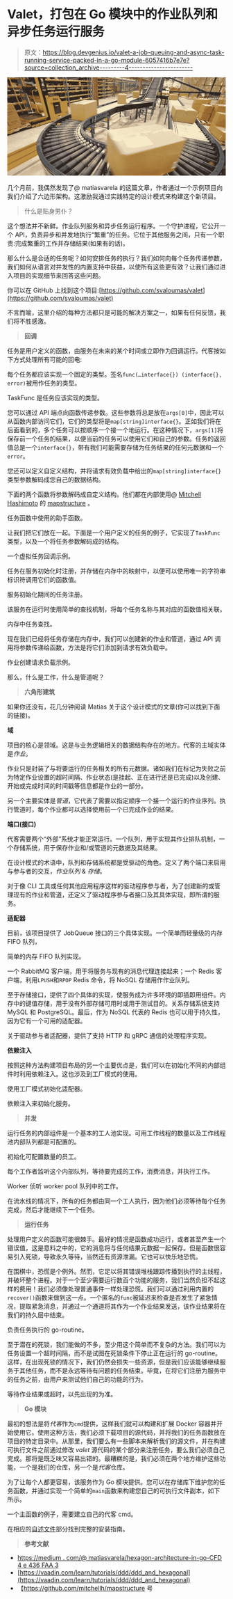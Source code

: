 # Valet，打包在 Go 模块中的作业队列和异步任务运行服务

> 原文：<https://blog.devgenius.io/valet-a-job-queuing-and-async-task-running-service-packed-in-a-go-module-6057416b7e7e?source=collection_archive---------4----------------------->

![](img/47c1ed6bfd06038e54be99d2fc63f78a.png)

几个月前，我偶然发现了@ matiasvarela 的这篇文章，作者通过一个示例项目向我们介绍了六边形架构。这激励我通过实践特定的设计模式来构建这个新项目。

> 什么是贴身男仆？

这个想法并不新鲜。作业队列服务和异步任务运行程序。一个守护进程，它公开一个 API，负责异步和并发地执行“繁重”的任务。它位于其他服务之间，只有一个职责:完成繁重的工作并存储结果(如果有的话)。

那么什么是合适的任务呢？如何安排任务的执行？我们如何向每个任务传递参数，我们如何从语言对并发性的内置支持中获益，以使所有这些更有效？让我们通过进入项目的实现细节来回答这些问题。

你可以在 GitHub 上找到这个项目:[https://github.com/svaloumas/valet](https://github.com/svaloumas/valet)

不言而喻，这里介绍的每种方法都只是可能的解决方案之一，如果有任何反馈，我们将不胜感激。

> **回调**

任务是用户定义的函数，由服务在未来的某个时间或立即作为回调运行。代客按如下方式处理所有可能的回电:

每个任务都应该实现一个固定的类型。签名`func(…interface{}) (interface{}, error)`被用作任务的类型。

TaskFunc 是任务应该实现的类型。

您可以通过 API 端点向函数传递参数。这些参数将总是放在`args[0]`中，因此可以从函数内部访问它们，它们的类型将是`map[string]interface{}`。正如我们将在后面看到的，多个任务可以按顺序一个接一个地运行。在这种情况下，`args[1]`将保存前一个任务的结果，以便当前的任务可以使用它们和自己的参数。任务的返回值总是一个`interface{}`，带有我们可能需要存储为任务结果的任何元数据和一个`error`。

您还可以定义自定义结构，并将请求有效负载中给出的`map[string]interface{}`类型参数解码成您自己的数据结构。

下面的两个函数将参数解码成自定义结构。他们都在内部使用@ [Mitchell Hashimoto](https://github.com/mitchellh) 的 [mapstructure](https://github.com/mitchellh/mapstructure) 。

任务函数中使用的助手函数。

让我们把它们放在一起。下面是一个用户定义的任务的例子，它实现了`TaskFunc`类型，以及一个将任务参数解码成的结构。

一个虚拟任务回调示例。

任务在服务初始化时注册，并存储在内存中的映射中，以便可以使用唯一的字符串标识符调用它们的函数值。

服务初始化期间的任务注册。

该服务在运行时使用简单的查找机制，将每个任务名称与其对应的函数值相关联。

内存中任务查找。

现在我们已经将任务存储在内存中，我们可以创建新的作业和管道，通过 API 调用将参数传递给函数，方法是将它们添加到请求有效负载中。

作业创建请求负载示例。

那么，什么是工作，什么是管道呢？

> **六角形建筑**

如果你还没有，花几分钟阅读 Matias 关于这个设计模式的文章(你可以找到下面的链接)。

**域**

项目的核心是领域。这是与业务逻辑相关的数据结构存在的地方。代客的主域实体是*作业*。

作业只是封装了与将要运行的任务相关的所有元数据。诸如我们在标记为失败之前为特定作业设置的超时间隔、作业状态(是挂起、正在进行还是已完成)以及创建、开始或完成时间的时间戳等信息都是作业的一部分。

另一个主要实体是*管道*，它代表了需要以指定顺序一个接一个运行的作业序列。执行管道时，每个作业都可以选择使用前一个已完成作业的结果。

**端口(接口)**

代客需要两个“外部”系统才能正常运行。一个队列，用于实现其作业排队机制，一个存储系统，用于保存作业和/或管道的元数据及其结果。

在设计模式的术语中，队列和存储系统都是受驱动的角色。定义了两个端口来启用与参与者的交互，*作业队列* & *存储*。

对于像 CLI 工具或任何其他应用程序这样的驱动程序参与者，为了创建新的或管理现有的作业和管道，还定义了驱动程序参与者接口及其具体实现，即所谓的服务。

**适配器**

目前，该项目提供了 JobQueue 接口的三个具体实现。一个简单而轻量级的内存 FIFO 队列，

简单的内存 FIFO 队列实现。

一个 RabbitMQ 客户端，用于将服务与现有的消息代理连接起来；一个 Redis 客户端，利用`LPUSH`和`RPOP` Redis 命令，将 NoSQL 存储用作作业队列。

至于存储接口，提供了四个具体的实现，使服务成为许多环境的即插即用组件。内存中的键值存储，用于没有外部存储可用时或用于测试目的。关系存储系统支持 MySQL 和 PostgreSQL。最后，作为 NoSQL 代表的 Redis 也可以用于持久性，因为它有一个可用的适配器。

关于驱动参与者适配器，提供了支持 HTTP 和 gRPC 通信的处理程序实现。

**依赖注入**

按照这种方法构建项目布局的另一个主要优点是，我们可以在初始化不同的内部组件时利用依赖注入。这也涉及到工厂模式的使用。

使用工厂模式初始化适配器。

依赖注入来初始化服务。

> **并发**

运行任务的内部组件是一个基本的工人池实现。可用工作线程的数量以及工作线程池内部队列都是可配置的。

初始化可配置数量的员工。

每个工作者监听这个内部队列，等待要完成的工作，消费消息，并执行工作。

Worker 侦听 worker pool 队列中的工作。

在流水线的情况下，所有的任务都由同一个工人执行，因为他们必须等待每个任务完成，然后才能继续下一个任务。

> **运行任务**

处理用户定义的函数可能很棘手。最好的情况是函数成功运行，或者甚至产生一个错误值，这是意料之中的，它的消息将与任何结果元数据一起保存。但是函数很容易引入死锁，导致永久等待，当然还有资源泄漏。它也可以快乐地恐慌。

在围棋中，恐慌是个例外。然而，它足以将其错误堆栈跟踪传播到执行的主线程，并破坏整个进程。对于一个至少需要运行数百个功能的服务，我们当然负担不起这样的费用！我们必须像处理普通事件一样处理恐慌。我们可以通过利用内置的`recover()`函数来做到这一点。一个匿名的`func`被延迟来检查是否发生了紧急情况，提取紧急消息，并通过一个通道将其作为一个作业结果发送，该作业结果将在我们的持久层中结束。

负责任务执行的 go-routine。

至于潜在的死锁，我们能做的不多，至少用这个简单而不复杂的方法。我们可以为任务设置一个超时间隔，而不是试图在死锁条件下停止正在运行的 go-routine。这样，在出现死锁的情况下，我们仍然会损失一些资源，但是我们应该能够继续服务于其他任务，而不是永远等待有问题的任务结束。毕竟，在将它们注册为服务中的任务之前，由用户来测试他们自己的功能的行为。

等待作业结果或超时，以先出现的为准。

> **Go 模块**

最初的想法是将*代客*作为`cmd`提供，这样我们就可以构建和扩展 Docker 容器并开始使用它。使用这种方法，我们必须下载项目的源代码，并将我们的任务函数放在项目的特定目录中。从那里，我们要么有一些脚本来解析我们的源文件，并在构建可执行文件之前通过修改 *valet* 源代码的某个部分来注册任务，要么我们必须自己完成。那将是既乏味又容易出错的。最糟糕的是，我们必须在两个地方维护这些功能，一个是我们的仓库，另一个是*代客*仓库。

为了让每个人都更容易，该服务作为 Go 模块提供。您可以在存储库下维护您的任务函数，并通过实现一个简单的`main`函数来构建您自己的可执行文件副本，如下所示。

一个主函数的例子，需要建立自己的代客 cmd。

在相应的[自述文件](https://github.com/svaloumas/valet#installation)部分找到完整的安装指南。

> **参考文献**

*   [https://medium . com/@ matiasvarela/hexagon-architecture-in-go-CFD 4 e 436 FAA 3](https://medium.com/@matiasvarela/hexagonal-architecture-in-go-cfd4e436faa3)
*   [https://vaadin.com/learn/tutorials/ddd/ddd_and_hexagonal](https://vaadin.com/learn/tutorials/ddd/ddd_and_hexagonal)
*   【https://github.com/mitchellh/mapstructure 号